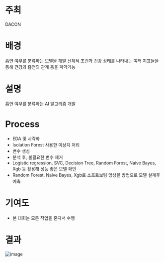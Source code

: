 # 주최
DACON

# 배경
흡연 여부를 분류하는 모델을 개발
신체적 조건과 건강 상태를 나타내는 여러 지표들을 통해 건강과 흡연의 관계 등을 파악가능

# 설명
흡연 여부를 분류하는 AI 알고리즘 개발

# Process
- EDA 및 시각화
- Isolation Forest 사용한 이상치 처리
- 변수 생성
- 분석 후, 불필요한 변수 제거
- Logistic regression, SVC, Decision Tree, Random Forest, Naive Bayes, Xgb 등 활용해 성능 좋은 모델 확인
- Random Forest, Naive Bayes, Xgb로 소프트보팅 앙상블 방법으로 모델 설계후 예측

# 기여도
- 본 대회는 모든 작업을 혼자서 수행
  
# 결과
![image](https://github.com/seung-bin99/project/assets/153293674/87974f98-904b-4557-8cf4-6e86dc6075e9)
